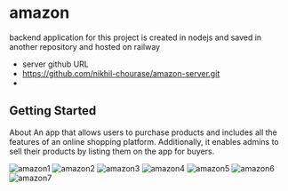 # amazon

backend application for this project is created in nodejs and saved in another repository and hosted on railway

- server github URL
- https://github.com/nikhil-chourase/amazon-server.git
- 

## Getting Started

About
An app that allows users to purchase products and includes all the features of an online shopping platform. 
Additionally, it enables admins to sell their products by listing them on the app for buyers.


![amazon1](https://github.com/user-attachments/assets/2e77d92a-6d30-43f5-8acb-46483fc6f45d)
![amazon2](https://github.com/user-attachments/assets/5a69c7b5-6a4c-451e-95b4-91d32c2cb525)
![amazon3](https://github.com/user-attachments/assets/e48e15de-8753-423a-ad56-70ac184f2724)
![amazon4](https://github.com/user-attachments/assets/1e617b03-17af-404c-9c90-6d6b0c7dad41)
![amazon5](https://github.com/user-attachments/assets/4ef50b36-ef47-4e00-b494-9155f4c30669)
![amazon6](https://github.com/user-attachments/assets/c7504630-15a9-4938-bc50-ebfb98193ee4)
![amazon7](https://github.com/user-attachments/assets/2f8087b4-1349-4ec9-86aa-7cc26f190104)
